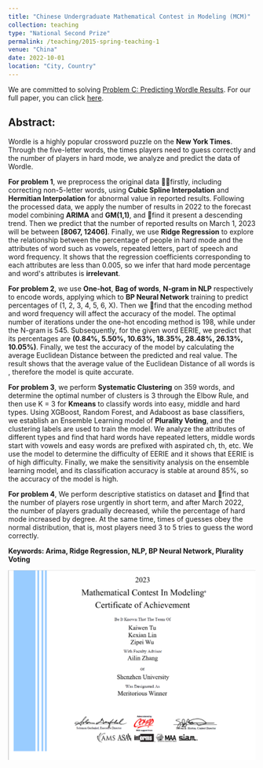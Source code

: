 ```yaml
---
title: "Chinese Undergraduate Mathematical Contest in Modeling (MCM)"
collection: teaching
type: "National Second Prize"
permalink: /teaching/2015-spring-teaching-1
venue: "China"
date: 2022-10-01
location: "City, Country"
---
```


We are committed to solving [Problem C: Predicting Wordle Results](/mcm.pdf). For our full paper, you can click [here](/mcm_fullpaper.pdf).

## Abstract:

Wordle is a highly popular crossword puzzle on the **New York Times**. Through the five-letter words, the times players need to guess correctly and the number of players in hard mode, we analyze and predict the data of Wordle.

**For problem 1**, we preprocess the original data firstly, including correcting non-5-letter words, using **Cubic Spline Interpolation** and **Hermitian Interpolation** for abnormal value in reported results. Following the processed data, we apply the number of results in 2022 to the forecast model combining **ARIMA** and **GM(1,1)**, and find it present a descending trend. Then we predict that the number of reported results on March 1, 2023 will be between **[8067, 12406]**. Finally, we use **Ridge Regression** to explore the relationship between the percentage of people in hard mode and the attributes of word such as vowels, repeated letters, part of speech and word frequency. It shows that the regression coefficients corresponding to each attributes are less than 0.005, so we infer that hard mode percentage and word's attributes is **irrelevant**.

**For problem 2**, we use **One-hot**, **Bag of words**, **N-gram in NLP** respectively to encode words, applying which to **BP Neural Network** training to predict percentages of (1, 2, 3, 4, 5, 6, X). Then we find that the encoding method and word frequency will affect the accuracy of the model. The optimal number of iterations under the one-hot encoding method is 198, while under the N-gram is 545. Subsequently, for the given word EERIE, we predict that its percentages are **(0.84%, 5.50%, 10.63%, 18.35%, 28.48%, 26.13%, 10.05%)**. Finally, we test the accuracy of the model by calculating the average Euclidean Distance between the predicted and real value. The result shows that the average value of the Euclidean Distance of all words is , therefore the model is quite accurate.

**For problem 3**, we perform **Systematic Clustering** on 359 words, and determine the optimal number of clusters is 3 through the Elbow Rule, and then use K = 3 for **Kmeans** to classify words into easy, middle and hard types. Using XGBoost, Random Forest, and Adaboost as base classifiers, we establish an Ensemble Learning model of **Plurality Voting**, and the clustering labels are used to train the model. We analyze the attributes of different types and find that hard words have repeated letters, middle words start with vowels and easy words are prefixed with aspirated ch, th, etc. We use the model to determine the difficulty of EERIE and it shows that EERIE is of high difficulty. Finally, we make the sensitivity analysis on the ensemble learning model, and its classification accuracy is stable at around 85%, so the accuracy of the model is high.

**For problem 4**, We perform descriptive statistics on dataset and find that the number of players rose urgently in short term, and after March 2022, the number of players gradually decreased, while the percentage of hard mode increased by degree. At the same time, times of guesses obey the normal distribution, that is, most players need 3 to 5 tries to guess the word correctly.

**Keywords: Arima, Ridge Regression, NLP, BP Neural Network, Plurality Voting**

![](/mcm.jpg)
